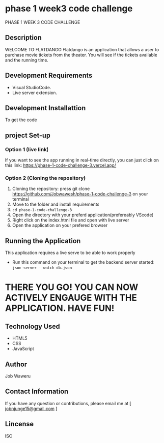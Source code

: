 # phase 1 week3 code challenge
PHASE 1 WEEK 3 CODE CHALLENGE

## Description
WELCOME TO FLATDANGO
Flatdango is an application that allows a user to purchase movie tickets from the theater. You will see if the tickets available and the running time.

## Development Requirements
- Visual StudioCode.
- Live server extension.

## Development Installattion
To get the code

## project Set-up
### Option 1 (live link)
If you want to see the app running in real-time directly, you can just click on this link:
https://phase-1-code-challenge-3.vercel.app/

### Option 2 (Cloning the repository)
1. Cloning the repository:
press git clone https://github.com/Jobwawesh/phase-1-code-challenge-3 on your terminal
2. Move to the folder and install requirements
3. `cd phase-1-code-challenge-3`
4. Open the directory with your preferd application(prefereably VScode)
5. Right click on the index.html file and open with live server
6. Open the application on your prefered browser

## Running the Application
This application requires a live serve to be able to work properly
- Run this command on your terminal to get the backend server started: `json-server --watch db.json`

# THERE YOU GO! YOU CAN NOW ACTIVELY ENGAUGE WITH THE APPLICATION. HAVE FUN!

## Technology Used
* HTML5
* CSS
* JavaScript

## Author
Job Waweru

## Contact Information
If you have any question or contributions, please email me at
[ jobnjunge15@gmail.com ]

## Lincense
ISC